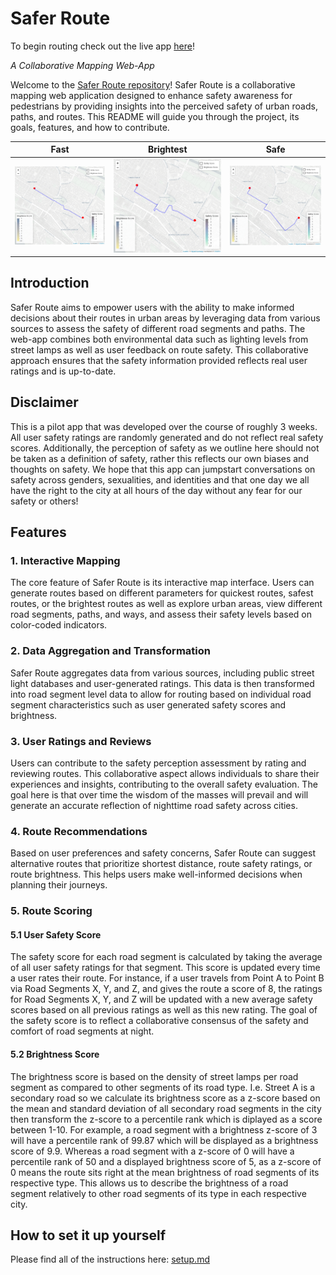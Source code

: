# Safer Route

To begin routing check out the live app [here](http://lemberg.geog.uni-heidelberg.de:3838/)!


_A Collaborative Mapping Web-App_

Welcome to the [Safer Route repository](https://github.com/GIScience/Safer-Route)! Safer Route is a collaborative mapping web application designed to enhance safety awareness for pedestrians by providing insights into the perceived safety of urban roads, paths, and routes. This README will guide you through the project, its goals, features, and how to contribute.

| Fast | Brightest | Safe |
|---|---|---|
|![Mannheim example for a fastest route](https://github.com/GIScience/Safer-Route/blob/main/aux/fast_route.png)|![Mannheim example for a safer route](https://github.com/GIScience/Safer-Route/blob/main/aux/safer_route.png)|![Mannheim example for an updated safer route](https://github.com/GIScience/Safer-Route/blob/main/aux/updated_safer_route.png)|

## Introduction

Safer Route aims to empower users with the ability to make informed decisions about their routes in urban areas by leveraging data from various sources to assess the safety of different road segments and paths. The web-app combines both environmental data such as lighting levels from street lamps as well as user feedback on route safety. This collaborative approach ensures that the safety information provided reflects real user ratings and is up-to-date.

## Disclaimer

This is a pilot app that was developed over the course of roughly 3 weeks. All user safety ratings are randomly generated and do not reflect real safety scores. Additionally, the perception of safety as we outline here should not be taken as a definition of safety, rather this reflects our own biases and thoughts on safety. We hope that this app can jumpstart conversations on safety across genders, sexualities, and identities and that one day we all have the right to the city at all hours of the day without any fear for our safety or others!

## Features

### 1. Interactive Mapping

The core feature of Safer Route is its interactive map interface. Users can generate routes based on different parameters for quickest routes, safest routes, or the brightest routes as well as explore urban areas, view different road segments, paths, and ways, and assess their safety levels based on color-coded indicators. 

### 2. Data Aggregation and Transformation

Safer Route aggregates data from various sources, including public street light databases and user-generated ratings. This data is then transformed into road segment level data to allow for routing based on individual road segment characteristics such as user generated safety scores and brightness. 

### 3. User Ratings and Reviews

Users can contribute to the safety perception assessment by rating and reviewing routes. This collaborative aspect allows individuals to share their experiences and insights, contributing to the overall safety evaluation. The goal here is that over time the wisdom of the masses will prevail and will generate an accurate reflection of nighttime road safety across cities.

### 4. Route Recommendations

Based on user preferences and safety concerns, Safer Route can suggest alternative routes that prioritize shortest distance, route safety ratings, or route brightness. This helps users make well-informed decisions when planning their journeys.

### 5. Route Scoring

#### 5.1 User Safety Score

The safety score for each road segment is calculated by taking the average of all user safety ratings for that segment. This score is updated every time a user rates their route. For instance, if a user travels from Point A to Point B via Road Segments X, Y, and Z, and gives the route a score of 8, the ratings for Road Segments X, Y, and Z will be updated with a new average safety scores based on all previous ratings as well as this new rating. The goal of the safety score is to reflect a collaborative consensus of the safety and comfort of road segments at night. 

#### 5.2 Brightness Score

The brightness score is based on the density of street lamps per road segment as compared to other segments of its road type. I.e. Street A is a secondary road so we calculate its brightness score as a z-score based on the mean and standard deviation of all secondary road segments in the city then transform the z-score to a percentile rank which is diplayed as a score between 1-10. For example, a road segment with a brightness z-score of 3 will have a percentile rank of 99.87 which will be displayed as a brightness score of 9.9. Whereas a road segment with a z-score of 0 will have a percentile rank of 50 and a displayed brightness score of 5, as a z-score of 0 means the route sits right at the mean brightness of road segments of its respective type. This allows us to describe the brightness of a road segment relatively to other road segments of its type in each respective city. 

## How to set it up yourself

Please find all of the instructions here: [setup.md](https://github.com/GIScience/Safer-Route/blob/main/setup.md)
